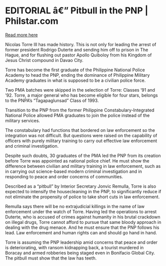 # EDITORIAL â€” Pitbull in the PNP | Philstar.com

[Read more here](https://www.philstar.com/opinion/2025/05/31/2447057/editorial-pitbull-pnp)

Nicolas Torre III has made history. This is not only for leading the arrest of former president Rodrigo Duterte and sending him off to prison in The Hague, and for flushing out pastor Apollo Quiboloy from his Kingdom of Jesus Christ compound in Davao City.

Torre has become the first graduate of the Philippine National Police Academy to head the PNP, ending the dominance of Philippine Military Academy graduates in what is supposed to be a civilian police force.

Two PMA batches were skipped in the selection of Torre: Classes ’91 and ’92. Torre, a major general who has become eligible for four stars, belongs to the PNPA’s “Tagapaglunsad” Class of 1993.

Transition to the PNP from the former Philippine Constabulary-Integrated National Police allowed PMA graduates to join the police instead of the military services.

The constabulary had functions that bordered on law enforcement so the integration was not difficult. But questions were raised on the capability of officers with purely military training to carry out effective law enforcement and criminal investigation.

Despite such doubts, 30 graduates of the PMA led the PNP from its creation before Torre was appointed as national police chief. He must show the difference between civilian and military training in law enforcement, such as in carrying out science-based modern criminal investigation and in responding to peace and order concerns of communities.

Described as a “pitbull” by Interior Secretary Jonvic Remulla, Torre is also expected to intensify the housecleaning in the PNP, to significantly reduce if not eliminate the propensity of police to take short cuts in law enforcement.

Remulla says there will be no extrajudicial killings in the name of law enforcement under the watch of Torre. Having led the operations to arrest Duterte, who is accused of crimes against humanity in his brutal crackdown on illegal drugs, Torre cannot afford to pursue that same bloody approach in dealing with the drug menace. And he must ensure that the PNP follows his lead. Law enforcement and human rights can and should go hand in hand.

Torre is assuming the PNP leadership amid concerns that peace and order is deteriorating, with ransom kidnapping back, a tourist murdered in Boracay and armed robberies being staged even in Bonifacio Global City. The pitbull must show that the law has teeth.